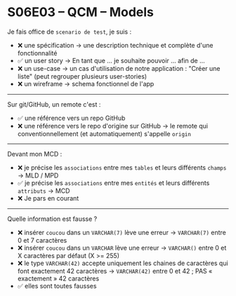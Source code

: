 # S06E03 – QCM – Models

Je fais office de `scenario de test`, je suis :

- ❌ une spécification
    → une description technique et complète d'une fonctionnalité
- ✅ un user story → En tant que ... je souhaite pouvoir ... afin de ...
- ❌ un use-case
    → un cas d'utilisation de notre application : "Créer une liste"
    (peut regrouper plusieurs user-stories)
- ❌ un wireframe → schema fonctionnel de l'app

---

Sur git/GitHub, un remote c'est :

- ✅ une référence vers un repo GitHub
- ❌ une référence vers le repo d'origine sur GitHub
    → le remote qui conventionnellement (et automatiquement) s'appelle `origin`

---

Devant mon MCD :

- ❌ je précise les `associations` entre mes `tables` et leurs différents `champs`
    → MLD / MPD
- ✅ je précise les `associations` entre mes `entités` et leurs différents `attributs`
    → MCD
- ❌ Je pars en courant

---

Quelle information est fausse ?

- ❌ insérer `coucou` dans un `VARCHAR(7)` lève une erreur
    → `VARCHAR(7)` entre 0 et 7 caractères
- ❌ insérer `coucou` dans un `VARCHAR` lève une erreur
    → `VARCHAR()` entre 0 et X caractères par défaut (X >= 255)
- ❌ le type `VARCHAR(42)` accepte uniquement les chaines de caractères
  qui font exactement 42 caractères
    → `VARCHAR(42)` entre 0 et 42 ; PAS « exactement » 42 caractères
- ✅ elles sont toutes fausses
